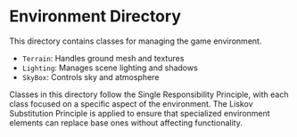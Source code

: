 # Environment Directory

This directory contains classes for managing the game environment.

- `Terrain`: Handles ground mesh and textures
- `Lighting`: Manages scene lighting and shadows
- `SkyBox`: Controls sky and atmosphere

Classes in this directory follow the Single Responsibility Principle, with each class focused on a specific aspect of the environment. The Liskov Substitution Principle is applied to ensure that specialized environment elements can replace base ones without affecting functionality. 